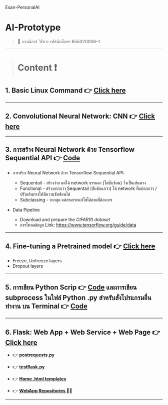Esan-PersonalAI
# AI-Prototype
> :star2: กรรณิการ์ วิรัชวา รหัสนักศึกษา 655020006-1 

---

> # **Content** :exclamation:

## 1. Basic Linux Command :point_right: [Click here](https://github.com/WiratchawaKannika/AIprototype65/blob/main/lecture/CommandLineUbuntu.md) 

---

## 2. Convolutional Neural Network: CNN :point_right: [Click here](https://github.com/WiratchawaKannika/AIprototype65/blob/main/lecture/NeuralNetwork.md)

---

## 3. การสร้าง Neural Network ด้วย Tensorflow Sequential API :point_right: [Code](https://github.com/WiratchawaKannika/AIprototype65/blob/main/Tensorflow_(network)01.ipynb) 

- การสร้าง Neural Network ด้วย Tensorflow Sequential API:
    * Sequentail - สร้างง่าย แต่ได้ network ธรรมดา (ไม่ซับซ้อน) วิ่งเป็นเส้นตรง
    * Functional - สร้างยากกว่า Sequentail (ซับซ้อนกว่า) ได้ network ที่แปลกกว่า / ปรับเส้นทางให้มีความซับซ้อนได้
    * Subclassing - ยากสุด แต่สามารถแก้ไขได้ตามที่ต้องการ 

- Data Pipeline
    - Download and prepare the *CIFAR10 dataset*
    - การโหลดข้อมูล Link: https://www.tensorflow.org/guide/data

---

## 4. Fine-tuning a Pretrained model :point_right: [Click here](https://github.com/WiratchawaKannika/AIprototype65/blob/main/lecture/FineTuning.md) 

- Freeze, Unfreeze layers 
- Dropout layers

---

## 5. การเขียน Python Scrip :point_right: [Code](https://github.com/WiratchawaKannika/AIprototype65/blob/main/python_script_101.py) และการเขียน subprocess ในไฟล์ Python .py สำหรับสั่งโปรแกรมอื่นทำงาน บน Terminal :point_right: [Code](https://github.com/WiratchawaKannika/AIprototype65/blob/main/python_subprocess.py) 

---

## 6. Flask: Web App + Web Service + Web Page :point_right: [Click here](https://github.com/WiratchawaKannika/AIprototype65/blob/main/lecture/flask.md) 

- :point_right: **[postrequests.py](https://github.com/WiratchawaKannika/AIprototype65/blob/main/postrequests.py)** 
- :point_right: **[testflask.py](https://github.com/WiratchawaKannika/AIprototype65/blob/main/testflask.py)**
- :point_right: **[Home .html templates](https://github.com/WiratchawaKannika/AIprototype65/blob/main/templates/home.html)**

- :point_right: **[ WebApp Repositories ](https://github.com/WiratchawaKannika/WebApp_aiprototype)** 🤗🤗


---